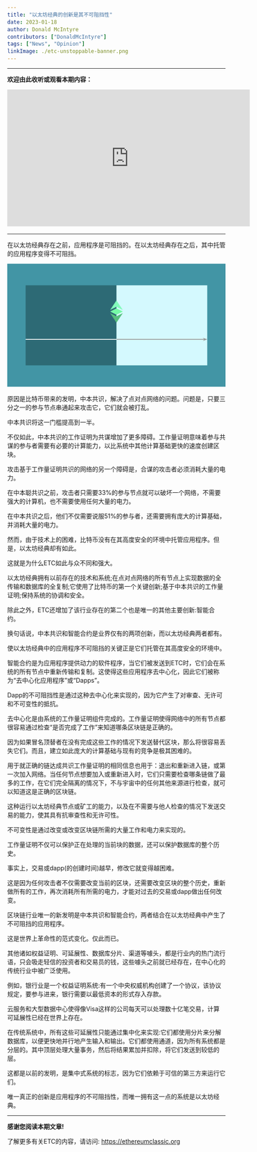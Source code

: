 ```yaml
---
title: "以太坊经典的创新是其不可阻挡性"
date: 2023-01-18
author: Donald McIntyre
contributors: ["DonaldMcIntyre"]
tags: ["News", "Opinion"]
linkImage: ./etc-unstoppable-banner.png
---
```


---
**欢迎由此收听或观看本期内容：**

<iframe width="560" height="315" src="https://www.youtube.com/embed/7D613eZK3s4" title="YouTube video player" frameborder="0" allow="accelerometer; autoplay; clipboard-write; encrypted-media; gyroscope; picture-in-picture" allowfullscreen></iframe>

---

在以太坊经典存在之前，应用程序是可阻挡的。在以太坊经典存在之后，其中托管的应用程序变得不可阻挡。

![ETC不可停止性应用就是创新](./etc-unstoppable-banner.png)

原因是比特币带来的发明，中本共识，解决了点对点网络的问题。问题是，只要三分之一的参与节点串通起来攻击它，它们就会被打乱。

中本共识将这一门槛提高到一半。

不仅如此，中本共识的工作证明为共谋增加了更多障碍。工作量证明意味着参与共谋的参与者需要有必要的计算能力，以比系统中其他计算基础更快的速度创建区块。

攻击基于工作量证明共识的网络的另一个障碍是，合谋的攻击者必须消耗大量的电力。

在中本聪共识之前，攻击者只需要33%的参与节点就可以破坏一个网络，不需要强大的计算机，也不需要使用任何大量的电力。

在中本共识之后，他们不仅需要说服51%的参与者，还需要拥有庞大的计算基础，并消耗大量的电力。

然而，由于技术上的困难，比特币没有在其高度安全的环境中托管应用程序。但是，以太坊经典却有如此。

这就是为什么ETC如此与众不同和强大。

以太坊经典拥有以前存在的技术和系统;在点对点网络的所有节点上实现数据的全传输和数据库的全复制;它使用了比特币的第一个关键创新;基于中本共识的工作量证明;保持系统的协调和安全。

除此之外，ETC还增加了该行业存在的第二个也是唯一的其他主要创新:智能合约。

换句话说，中本共识和智能合约是业界仅有的两项创新，而以太坊经典两者都有。

使以太坊经典中的应用程序不可阻挡的关键正是它们托管在其高度安全的环境中。

智能合约是为应用程序提供动力的软件程序，当它们被发送到ETC时，它们会在系统的所有节点中重新传输和复制。这使得这些应用程序去中心化，因此它们被称为“去中心化应用程序”或“Dapps”。

Dapp的不可阻挡性是通过这种去中心化来实现的，因为它产生了对审查、无许可和不可变性的抵抗。

去中心化是由系统的工作量证明组件完成的。工作量证明使得网络中的所有节点都很容易通过检查“是否完成了工作”来知道哪条区块链是正确的。

因为如果冒名顶替者在没有完成这些工作的情况下发送替代区块，那么将很容易丢失它们。而且，建立如此庞大的计算基础与现有的竞争是极其困难的。

用于就正确的链达成共识工作量证明的相同信息也用于：退出和重新进入链，或第一次加入网络。当任何节点想要加入或重新进入时，它们只需要检查哪条链做了最多的工作，在它们完全隔离的情况下，不与宇宙中的任何其他来源进行检查，就可以知道这是正确的区块链。

这种运行以太坊经典节点或矿工的能力，以及在不需要与他人检查的情况下发送交易的能力，使其具有抗审查性和无许可性。

不可变性是通过改变或改变区块链所需的大量工作和电力来实现的。

工作量证明不仅可以保护正在处理的当前块的数据，还可以保护数据库的整个历史。

事实上，交易或dapp(的创建时间)越早，修改它就变得越困难。

这是因为任何攻击者不仅需要改变当前的区块，还需要改变区块的整个历史，重新做所有的工作，再次消耗所有所需的电力，才能对过去的交易或dapp做出任何改变。

区块链行业唯一的新发明是中本共识和智能合约，两者结合在以太坊经典中产生了不可阻挡的应用程序。

这是世界上革命性的范式变化。仅此而已。

其他诸如权益证明、可延展性、数据库分片、渠道等噱头，都是行业内的热门流行语，只会吸走轻信的投资者和交易员的钱，这些噱头之前就已经存在，在中心化的传统行业中被广泛使用。

例如，银行业是一个权益证明系统:有一个中央权威机构创建了一个协议，该协议规定，要参与进来，银行需要以最低资本的形式存入存款。

云服务和大型数据中心使得像Visa这样的公司每天可以处理数十亿笔交易，计算可延展性已经在世界上存在。

在传统系统中，所有这些可延展性只能通过集中化来实现:它们都使用分片来分解数据库，以便更快地并行地产生输入和输出。它们都使用通道，因为所有系统都是分层的。其中顶层处理大量事务，然后将结果累加并扣除，将它们发送到较低的层。

这都是以前的发明，是集中式系统的标志，因为它们依赖于可信的第三方来运行它们。

唯一真正的创新是应用程序的不可阻挡性，而唯一拥有这一点的系统是以太坊经典。

---

**感谢您阅读本期文章!**

了解更多有关ETC的内容，请访问: https://ethereumclassic.org
